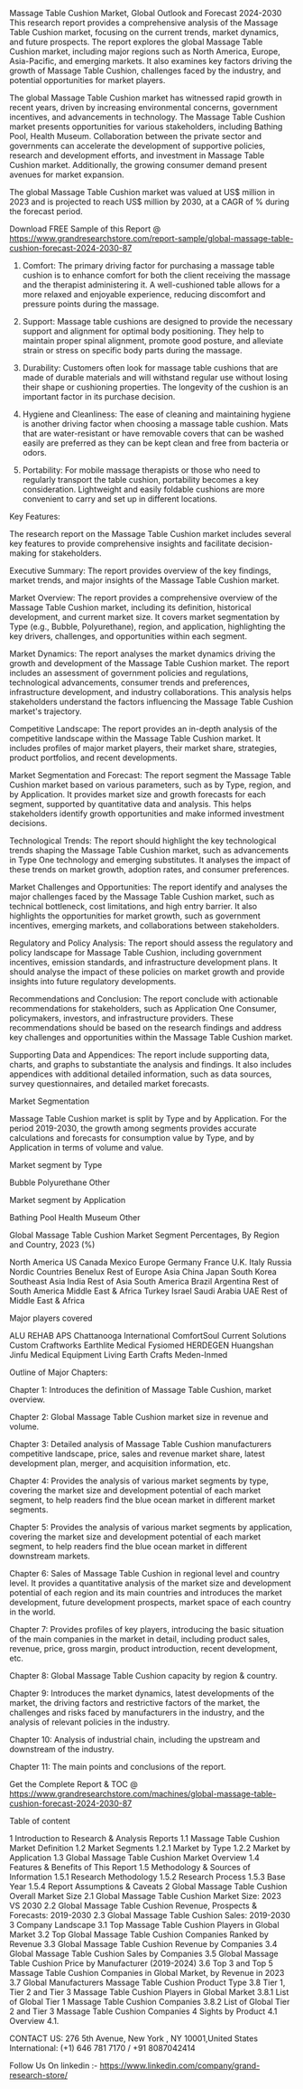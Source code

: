 Massage Table Cushion Market, Global Outlook and Forecast 2024-2030
This research report provides a comprehensive analysis of the Massage Table Cushion market, focusing on the current trends, market dynamics, and future prospects. The report explores the global Massage Table Cushion market, including major regions such as North America, Europe, Asia-Pacific, and emerging markets. It also examines key factors driving the growth of Massage Table Cushion, challenges faced by the industry, and potential opportunities for market players.

The global Massage Table Cushion market has witnessed rapid growth in recent years, driven by increasing environmental concerns, government incentives, and advancements in technology. The Massage Table Cushion market presents opportunities for various stakeholders, including Bathing Pool, Health Museum. Collaboration between the private sector and governments can accelerate the development of supportive policies, research and development efforts, and investment in Massage Table Cushion market. Additionally, the growing consumer demand present avenues for market expansion.

The global Massage Table Cushion market was valued at US$ million in 2023 and is projected to reach US$ million by 2030, at a CAGR of % during the forecast period.

Download FREE Sample of this Report @ https://www.grandresearchstore.com/report-sample/global-massage-table-cushion-forecast-2024-2030-87


1. Comfort: The primary driving factor for purchasing a massage table cushion is to enhance comfort for both the client receiving the massage and the therapist administering it. A well-cushioned table allows for a more relaxed and enjoyable experience, reducing discomfort and pressure points during the massage.



2. Support: Massage table cushions are designed to provide the necessary support and alignment for optimal body positioning. They help to maintain proper spinal alignment, promote good posture, and alleviate strain or stress on specific body parts during the massage.



3. Durability: Customers often look for massage table cushions that are made of durable materials and will withstand regular use without losing their shape or cushioning properties. The longevity of the cushion is an important factor in its purchase decision.



4. Hygiene and Cleanliness: The ease of cleaning and maintaining hygiene is another driving factor when choosing a massage table cushion. Mats that are water-resistant or have removable covers that can be washed easily are preferred as they can be kept clean and free from bacteria or odors.



5. Portability: For mobile massage therapists or those who need to regularly transport the table cushion, portability becomes a key consideration. Lightweight and easily foldable cushions are more convenient to carry and set up in different locations.

Key Features:

The research report on the Massage Table Cushion market includes several key features to provide comprehensive insights and facilitate decision-making for stakeholders.

Executive Summary: The report provides overview of the key findings, market trends, and major insights of the Massage Table Cushion market.

Market Overview: The report provides a comprehensive overview of the Massage Table Cushion market, including its definition, historical development, and current market size. It covers market segmentation by Type (e.g., Bubble, Polyurethane), region, and application, highlighting the key drivers, challenges, and opportunities within each segment.

Market Dynamics: The report analyses the market dynamics driving the growth and development of the Massage Table Cushion market. The report includes an assessment of government policies and regulations, technological advancements, consumer trends and preferences, infrastructure development, and industry collaborations. This analysis helps stakeholders understand the factors influencing the Massage Table Cushion market's trajectory.

Competitive Landscape: The report provides an in-depth analysis of the competitive landscape within the Massage Table Cushion market. It includes profiles of major market players, their market share, strategies, product portfolios, and recent developments.

Market Segmentation and Forecast: The report segment the Massage Table Cushion market based on various parameters, such as by Type, region, and by Application. It provides market size and growth forecasts for each segment, supported by quantitative data and analysis. This helps stakeholders identify growth opportunities and make informed investment decisions.

Technological Trends: The report should highlight the key technological trends shaping the Massage Table Cushion market, such as advancements in Type One technology and emerging substitutes. It analyses the impact of these trends on market growth, adoption rates, and consumer preferences.

Market Challenges and Opportunities: The report identify and analyses the major challenges faced by the Massage Table Cushion market, such as technical bottleneck, cost limitations, and high entry barrier. It also highlights the opportunities for market growth, such as government incentives, emerging markets, and collaborations between stakeholders.

Regulatory and Policy Analysis: The report should assess the regulatory and policy landscape for Massage Table Cushion, including government incentives, emission standards, and infrastructure development plans. It should analyse the impact of these policies on market growth and provide insights into future regulatory developments.

Recommendations and Conclusion: The report conclude with actionable recommendations for stakeholders, such as Application One Consumer, policymakers, investors, and infrastructure providers. These recommendations should be based on the research findings and address key challenges and opportunities within the Massage Table Cushion market.

Supporting Data and Appendices: The report include supporting data, charts, and graphs to substantiate the analysis and findings. It also includes appendices with additional detailed information, such as data sources, survey questionnaires, and detailed market forecasts.

Market Segmentation

Massage Table Cushion market is split by Type and by Application. For the period 2019-2030, the growth among segments provides accurate calculations and forecasts for consumption value by Type, and by Application in terms of volume and value.



Market segment by Type



Bubble
Polyurethane
Other


Market segment by Application



Bathing Pool
Health Museum
Other


Global Massage Table Cushion Market Segment Percentages, By Region and Country, 2023 (%)



North America
US
Canada
Mexico
Europe
Germany
France
U.K.
Italy
Russia
Nordic Countries
Benelux
Rest of Europe
Asia
China
Japan
South Korea
Southeast Asia
India
Rest of Asia
South America
Brazil
Argentina
Rest of South America
Middle East & Africa
Turkey
Israel
Saudi Arabia
UAE
Rest of Middle East & Africa


Major players covered



ALU REHAB APS
Chattanooga International
ComfortSoul
Current Solutions
Custom Craftworks
Earthlite Medical
Fysiomed
HERDEGEN
Huangshan Jinfu Medical Equipment
Living Earth Crafts
Meden-Inmed


Outline of Major Chapters:

Chapter 1: Introduces the definition of Massage Table Cushion, market overview.

Chapter 2: Global Massage Table Cushion market size in revenue and volume.

Chapter 3: Detailed analysis of Massage Table Cushion manufacturers competitive landscape, price, sales and revenue market share, latest development plan, merger, and acquisition information, etc.

Chapter 4: Provides the analysis of various market segments by type, covering the market size and development potential of each market segment, to help readers find the blue ocean market in different market segments.

Chapter 5: Provides the analysis of various market segments by application, covering the market size and development potential of each market segment, to help readers find the blue ocean market in different downstream markets.

Chapter 6: Sales of Massage Table Cushion in regional level and country level. It provides a quantitative analysis of the market size and development potential of each region and its main countries and introduces the market development, future development prospects, market space of each country in the world.

Chapter 7: Provides profiles of key players, introducing the basic situation of the main companies in the market in detail, including product sales, revenue, price, gross margin, product introduction, recent development, etc.

Chapter 8: Global Massage Table Cushion capacity by region & country.

Chapter 9: Introduces the market dynamics, latest developments of the market, the driving factors and restrictive factors of the market, the challenges and risks faced by manufacturers in the industry, and the analysis of relevant policies in the industry.

Chapter 10: Analysis of industrial chain, including the upstream and downstream of the industry.

Chapter 11: The main points and conclusions of the report.

Get the Complete Report & TOC @ https://www.grandresearchstore.com/machines/global-massage-table-cushion-forecast-2024-2030-87

Table of content

1 Introduction to Research & Analysis Reports
1.1 Massage Table Cushion Market Definition
1.2 Market Segments
1.2.1 Market by Type
1.2.2 Market by Application
1.3 Global Massage Table Cushion Market Overview
1.4 Features & Benefits of This Report
1.5 Methodology & Sources of Information
1.5.1 Research Methodology
1.5.2 Research Process
1.5.3 Base Year
1.5.4 Report Assumptions & Caveats
2 Global Massage Table Cushion Overall Market Size
2.1 Global Massage Table Cushion Market Size: 2023 VS 2030
2.2 Global Massage Table Cushion Revenue, Prospects & Forecasts: 2019-2030
2.3 Global Massage Table Cushion Sales: 2019-2030
3 Company Landscape
3.1 Top Massage Table Cushion Players in Global Market
3.2 Top Global Massage Table Cushion Companies Ranked by Revenue
3.3 Global Massage Table Cushion Revenue by Companies
3.4 Global Massage Table Cushion Sales by Companies
3.5 Global Massage Table Cushion Price by Manufacturer (2019-2024)
3.6 Top 3 and Top 5 Massage Table Cushion Companies in Global Market, by Revenue in 2023
3.7 Global Manufacturers Massage Table Cushion Product Type
3.8 Tier 1, Tier 2 and Tier 3 Massage Table Cushion Players in Global Market
3.8.1 List of Global Tier 1 Massage Table Cushion Companies
3.8.2 List of Global Tier 2 and Tier 3 Massage Table Cushion Companies
4 Sights by Product
4.1 Overview
4.1.

CONTACT US:
276 5th Avenue, New York , NY 10001,United States
International: (+1) 646 781 7170 / +91 8087042414

Follow Us On linkedin :- https://www.linkedin.com/company/grand-research-store/
 
